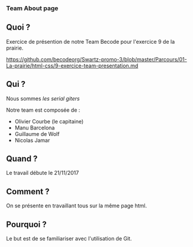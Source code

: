 ### Team About page

## Quoi ?

Exercice de présention de notre Team Becode pour l'exercice 9 de la prairie. 

https://github.com/becodeorg/Swartz-promo-3/blob/master/Parcours/01-La-prairie/html-css/9-exercice-team-presentation.md

## Qui ? 

Nous sommes *les serial giters*

Notre team est composée de :

* Olivier Courbe (le capitaine)
* Manu Barcelona
* Guillaume de Wolf
* Nicolas Jamar

## Quand ?

Le travail débute le 21/11/2017

## Comment ?

On se présente en travaillant tous sur la même page html. 

## Pourquoi ?

Le but est de se familiariser avec l'utilisation de Git. 

